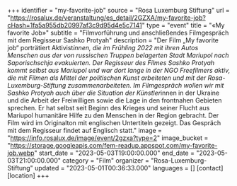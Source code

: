 +++
identifier = "my-favorite-job"
source = "Rosa Luxemburg Stiftung"
url = "https://rosalux.de/veranstaltung/es_detail/2GZXA/my-favorite-job?cHash=1fa5a955db20997af3c9d95d4e5c7141"
type = "event"
title = "«My favorite Job»"
subtitle = "Filmvorführung und anschließendes Filmgespräch mit dem Regisseur Sashko Protyah"
description = "Der Film „My favorite job“ porträtiert Aktivist*innen, die im Frühling 2022 mit ihren Autos Menschen aus der von russischen Truppen belagerten Stadt Mariupol nach Saporischschja evakuierten. Der Regisseur des Filmes Sashko Protyah kommt selbst aus Mariupol und war dort lange in der NGO Freefilmers aktiv, die mit Filmen als Mittel der politischen Kunst arbeiteten und mit der Rosa-Luxemburg-Stiftung zusammenarbeiteten.
Im Filmgespräch wollen wir mit Sashko Protyah auch über die Situation der Künstler*innen in der Ukraine und die Arbeit der Freiwilligen sowie die Lage in den frontnahen Gebieten sprechen. Er hat selbst seit Beginn des Krieges und seiner Flucht aus Mariupol humanitäre Hilfe zu den Menschen in der Region gebracht.
Der Film wird im Originalton mit englischen Untertiteln gezeigt. Das Gespräch mit dem Regisseur findet auf Englisch statt."
image = "https://info.rosalux.de/image/event/2gzxa?type=2"
image_bucket = "https://storage.googleapis.com/fem-readup.appspot.com/my-favorite-job.webp"
start_date = "2023-05-03T19:00:00.000"
end_date = "2023-05-03T21:00:00.000"
category = "Film"
organizer = "Rosa-Luxemburg-Stiftung"
updated = "2023-05-01T00:36:33.000"
languages = []
[contact]
[location]
+++